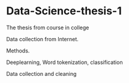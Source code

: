 # Data-Science-thesis-1

The thesis from course in college


Data collection from Internet.

Methods.

Deeplearning, Word tokenization, classification

Data collection and cleaning
